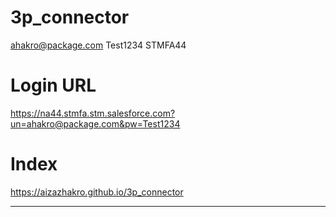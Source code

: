 # 3p_connector

ahakro@package.com
Test1234
STMFA44
# Login URL 
https://na44.stmfa.stm.salesforce.com?un=ahakro@package.com&pw=Test1234

# Index
https://aizazhakro.github.io/3p_connector

***********
